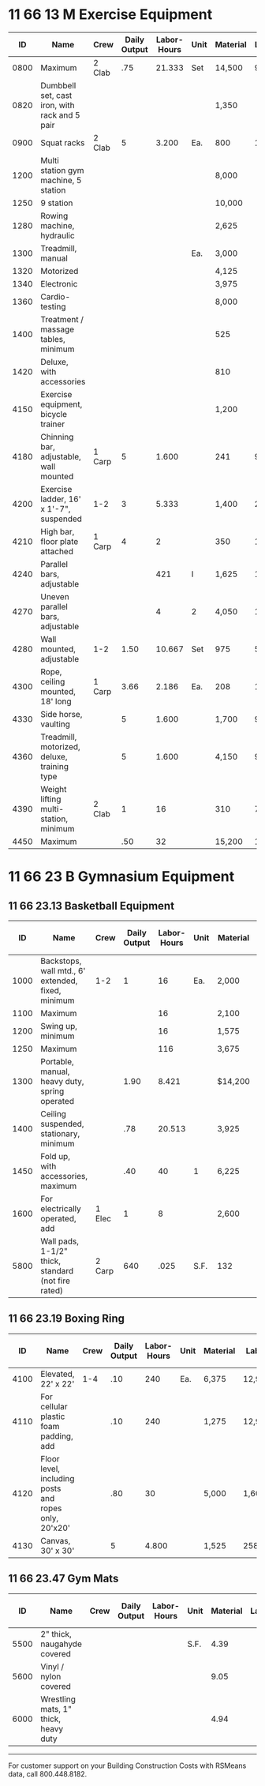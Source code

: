 # 11 66 13 M Exercise Equipment

| ID    | Name                                   | Crew    | Daily Output | Labor-Hours | Unit | Material | Labor | Equipment | Total  | Total Incl O&P |
|-------|----------------------------------------|---------|--------------|-------------|------|----------|-------|-----------|--------|----------------|
| 0800  | Maximum                               | 2 Clab  | .75          | 21.333      | Set  | 14,500   | 975   |           | 15,475 | 17,400         |
| 0820  | Dumbbell set, cast iron, with rack and 5 pair |         |              |             |      | 1,350    |       |           | 1,350  | 1,500          |
| 0900  | Squat racks                            | 2 Clab  | 5            | 3.200       | Ea.  | 800      | 146   |           | 946    | 1,100          |
| 1200  | Multi station gym machine, 5 station   |         |              |             |      | 8,000    |       |           | 8,000  | 8,800          |
| 1250  | 9 station                              |         |              |             |      | 10,000   |       |           | 10,000 | $11,000        |
| 1280  | Rowing machine, hydraulic              |         |              |             |      | 2,625    |       |           | 2,625  | 2,875          |
| 1300  | Treadmill, manual                      |         |              |             | Ea.  | 3,000    |       |           | 3,000  | 3,300          |
| 1320  | Motorized                              |         |              |             |      | 4,125    |       |           | 4,125  | 4,550          |
| 1340  | Electronic                             |         |              |             |      | 3,975    |       |           | 3,975  | 4,375          |
| 1360  | Cardio-testing                         |         |              |             |      | 8,000    |       |           | 8,000  | 8,800          |
| 1400  | Treatment / massage tables, minimum    |         |              |             |      | 525      |       |           | 525    | 580            |
| 1420  | Deluxe, with accessories               |         |              |             |      | 810      |       |           | 810    | 890            |
| 4150  | Exercise equipment, bicycle trainer    |         |              |             |      | 1,200    |       |           | 1,200  | 1,325          |
| 4180  | Chinning bar, adjustable, wall mounted | 1 Carp  | 5            | 1.600       |      | 241      | 90    |           | 331    | 400            |
| 4200  | Exercise ladder, 16' x 1'-7", suspended| 1-2     | 3            | 5.333       |      | 1,400    | 266   |           | 1,666  | 1,950          |
| 4210  | High bar, floor plate attached         | 1 Carp  | 4            | 2           |      | 350      | 113   |           | 463    | 555            |
| 4240  | Parallel bars, adjustable              |         |              | 421         | I    | 1,625    | 113   |           | 1,738  | 1,975          |
| 4270  | Uneven parallel bars, adjustable       |         |              | 4           | 2    | 4,050    | 113   |           | 4,163  | 4,625          |
| 4280  | Wall mounted, adjustable               | 1-2     | 1.50         | 10.667      | Set  | 975      | 530   |           | 1,505  | 1,875          |
| 4300  | Rope, ceiling mounted, 18' long        | 1 Carp  | 3.66         | 2.186       | Ea.  | 208      | 123   |           | 331    | 410            |
| 4330  | Side horse, vaulting                   |         | 5            | 1.600       |      | 1,700    | 90    |           | 1,790  | 2,000          |
| 4360  | Treadmill, motorized, deluxe, training type |     | 5            | 1.600       |      | 4,150    | 90    |           | 4,240  | 4,700          |
| 4390  | Weight lifting multi-station, minimum  | 2 Clab  | 1            | 16          |      | 310      | 730   |           | 1,040  | 1,425          |
| 4450  | Maximum                               |         | .50          | 32          |      | 15,200   | 1,450 |           | 16,650 | 18,900         |

# 11 66 23 B Gymnasium Equipment

## 11 66 23.13 Basketball Equipment

| ID    | Name                                              | Crew    | Daily Output | Labor-Hours | Unit | Material | Labor | Equipment | Total  | Total Incl O&P |
|-------|---------------------------------------------------|---------|--------------|-------------|------|----------|-------|-----------|--------|----------------|
| 1000  | Backstops, wall mtd., 6' extended, fixed, minimum | 1-2     | 1            | 16          | Ea.  | 2,000    | 795   |           | 2,795  | 3,400          |
| 1100  | Maximum                                           |         |              | 16          |      | 2,100    | 795   |           | 2,895  | 3,500          |
| 1200  | Swing up, minimum                                 |         |              | 16          |      | 1,575    | 795   |           | 2,370  | 2,950          |
| 1250  | Maximum                                           |         |              | 116         |      | 3,675    | 795   |           | 4,470  | 5,250          |
| 1300  | Portable, manual, heavy duty, spring operated     |         | 1.90         | 8.421       |      | $14,200  | 420   |           | 14,620 | 16,200         |
| 1400  | Ceiling suspended, stationary, minimum            |         | .78          | 20.513      |      | 3,925    | 1,025 |           | 4,950  | 5,825          |
| 1450  | Fold up, with accessories, maximum                |         | .40          | 40          | 1    | 6,225    | 2,000 |           | 8,225  | 9,825          |
| 1600  | For electrically operated, add                    | 1 Elec  | 1            | 8           |      | 2,600    | 530   |           | 3,130  | 3,625          |
| 5800  | Wall pads, 1-1/2" thick, standard (not fire rated)| 2 Carp  | 640          | .025        | S.F. | 132      | 1141  |           | 133.41 | 147            |

## 11 66 23.19 Boxing Ring

| ID    | Name                                              | Crew    | Daily Output | Labor-Hours | Unit | Material | Labor  | Equipment | Total   | Total Incl O&P |
|-------|---------------------------------------------------|---------|--------------|-------------|------|----------|--------|-----------|---------|----------------|
| 4100  | Elevated, 22' x 22'                              | 1-4     | .10          | 240         | Ea.  | 6,375    | 12,900 |           | 19,275  | 26,400         |
| 4110  | For cellular plastic foam padding, add            |         | .10          | 240         |      | 1,275    | 12,900 |           | 14,175  | 20,800         |
| 4120  | Floor level, including posts and ropes only, 20'x20'|       | .80          | 30          |      | 5,000    | 1,600  |           | 6,600   | 7,925          |
| 4130  | Canvas, 30' x 30'                                |         | 5            | 4.800       |      | 1,525    | 258    |           | 1,783   | 2,075          |

## 11 66 23.47 Gym Mats

| ID    | Name                                   | Crew | Daily Output | Labor-Hours | Unit | Material | Labor | Equipment | Total | Total Incl O&P |
|-------|----------------------------------------|------|--------------|-------------|------|----------|-------|-----------|-------|----------------|
| 5500  | 2" thick, naugahyde covered            |      |              |             | S.F. | 4.39     |       |           | 4.39  | 4.83           |
| 5600  | Vinyl / nylon covered                  |      |              |             |      | 9.05     |       |           | 9.05  | 9.95           |
| 6000  | Wrestling mats, 1" thick, heavy duty   |      |              |             |      | 4.94     |       |           | 4.94  | 5.45           |

---

For customer support on your Building Construction Costs with RSMeans data, call 800.448.8182.